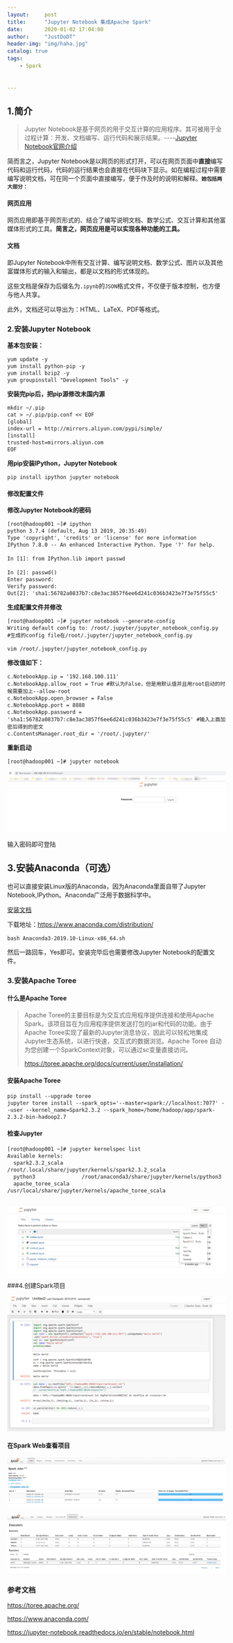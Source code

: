 ```yaml
---
layout:     post
title:      "Jupyter Notebook 集成Apache Spark"
date:       2020-01-02 17:04:00
author:     "JustDoDT"
header-img: "img/haha.jpg"
catalog: true
tags:
    - Spark


---
```



## 1.简介

>Jupyter Notebook是基于网页的用于交互计算的应用程序。其可被用于全过程计算：开发、文档编写、运行代码和展示结果。----[Jupyter Notebook官网介绍](<https://jupyter-notebook.readthedocs.io/en/stable/notebook.html>)

简而言之，Jupyter Notebook是以网页的形式打开，可以在网页页面中**直接**编写代码和运行代码，代码的运行结果也会直接在代码块下显示。如在编程过程中需要编写说明文档，可在同一个页面中直接编写，便于作及时的说明和解释。**`她包括两大部分：`**

#### 网页应用

网页应用即基于网页形式的、结合了编写说明文档、数学公式、交互计算和其他富媒体形式的工具。**简言之，网页应用是可以实现各种功能的工具。**

#### 文档

即Jupyter Notebook中所有交互计算、编写说明文档、数学公式、图片以及其他富媒体形式的输入和输出，都是以文档的形式体现的。

这些文档是保存为后缀名为`.ipynb`的`JSON`格式文件，不仅便于版本控制，也方便与他人共享。

此外，文档还可以导出为：HTML、LaTeX、PDF等格式。

### 2.安装Jupyter Notebook

**基本包安装：**

~~~shell
yum update -y
yum install python-pip -y
yum install bzip2 -y
yum groupinstall "Development Tools" -y
~~~

**安装完pip后，把pip源修改未国内源**

~~~shell
mkdir ~/.pip
cat > ~/.pip/pip.conf << EOF
[global]
index-url = http://mirrors.aliyun.com/pypi/simple/
[install]
trusted-host=mirrors.aliyun.com
EOF
~~~

**用pip安装IPython，Jupyter Notebook**

~~~shell
pip install ipython jupyter notebook
~~~

#### 修改配置文件

**修改Jupyter Notebook的密码**

~~~shel&#39;l
[root@hadoop001 ~]# ipython
python 3.7.4 (default, Aug 13 2019, 20:35:49) 
Type 'copyright', 'credits' or 'license' for more information
IPython 7.8.0 -- An enhanced Interactive Python. Type '?' for help.

In [1]: from IPython.lib import passwd                                                                                                                    

In [2]: passwd()                                                                                                                                          
Enter password: 
Verify password: 
Out[2]: 'sha1:56782a0837b7:c8e3ac3857f6ee6d241c036b3423e7f3e75f55c5'

~~~

**生成配置文件并修改**

~~~shell
[root@hadoop001 ~]# jupyter notebook --generate-config
Writing default config to: /root/.jupyter/jupyter_notebook_config.py
#生成的config file在/root/.jupyter/jupyter_notebook_config.py
~~~

`vim /root/.jupyter/jupyter_notebook_config.py`   

**修改值如下：**

~~~shell
c.NotebookApp.ip = '192.168.100.111'
c.NotebookApp.allow_root = True #默认为False，但是用默认值并且用root启动的时候需要加上--allow-root
c.NotebookApp.open_browser = False
c.NotebookApp.port = 8888
c.NotebookApp.password = 'sha1:56782a0837b7:c8e3ac3857f6ee6d241c036b3423e7f3e75f55c5' #输入上面加密后得到的密文
c.ContentsManager.root_dir = '/root/.jupyter/'
~~~

 **重新启动**

~~~shell
[root@hadoop001 ~]# jupyter notebook  
~~~



![Spark](/img/Spark/Jupyter/jupyter1.png)

输入密码即可登陆

## 3.安装Anaconda（可选）

也可以直接安装Linux版的Anaconda，因为Anaconda里面自带了Jupyter Notebook,IPython。Anaconda广泛用于数据科学中。

[安装文档](<https://docs.anaconda.com/anaconda/install/linux/>)

下载地址：<https://www.anaconda.com/distribution/>

~~~shell
bash Anaconda3-2019.10-Linux-x86_64.sh
~~~

然后一路回车，Yes即可。安装完毕后也需要修改Jupyter Notebook的配置文件。

### 3.安装Apache Toree

#### 什么是Apache Toree

>Apache Toree的主要目标是为交互式应用程序提供连接和使用Apache Spark。该项目旨在为应用程序提供发送打包的jar和代码的功能。由于Apache Toree实现了最新的Jupyter消息协议，因此可以轻松地集成Jupyter生态系统，以进行快速，交互式的数据浏览。Apache Toree 自动为您创建一个SparkContext对象，可以通过sc变量直接访问。
>
>https://toree.apache.org/docs/current/user/installation/

#### 安装Apache Toree

~~~shell
pip install --upgrade toree
jupyter toree install --spark_opts='--master=spark://localhost:7077' --user --kernel_name=Spark2.3.2 --spark_home=/home/hadoop/app/spark-2.3.2-bin-hadoop2.7
~~~

#### 检查Jupyter

~~~shell
[root@hadoop001 ~]# jupyter kernelspec list
Available kernels:
  spark2.3.2_scala      /root/.local/share/jupyter/kernels/spark2.3.2_scala
  python3               /root/anaconda3/share/jupyter/kernels/python3
  apache_toree_scala    /usr/local/share/jupyter/kernels/apache_toree_scala
 
~~~



![Spark](/img/Spark/Jupyter/jupyter2.png)

###4.创建Spark项目


![Spark](/img/Spark/Jupyter/jupyter3.png)



#### 在Spark Web查看项目

![Spark](/img/Spark/Jupyter/jupyter4.png)





![Spark](/img/Spark/Jupyter/jupyter5.png)



### 参考文档

<https://toree.apache.org/>

<https://www.anaconda.com/>

https://jupyter-notebook.readthedocs.io/en/stable/notebook.html





















